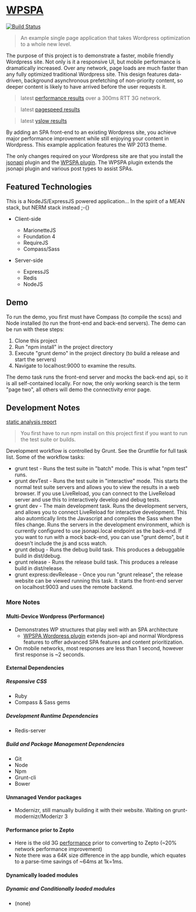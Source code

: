 # [WPSPA](http://github.com/localnerve/wpspa)

[![Build Status](https://secure.travis-ci.org/localnerve/wpspa.png?branch=master)](http://travis-ci.org/localnerve/wpspa)

> An example single page application that takes Wordpress optimization to a whole new level.

The purpose of this project is to demonstrate a faster, mobile friendly Wordpress site. Not only is it a responsive UI, but mobile performance is dramatically increased. Over any network, page loads are much faster than any fully optimized traditional Wordpress site. This design features data-driven, background asynchronous prefetching of non-priority content, so deeper content is likely to have arrived before the user requests it.

> latest [performance results](http://www.webpagetest.org/result/131212_KF_TGB/) over a 300ms RTT 3G network.

> latest [pagespeed results](http://github.com/localnerve/wpspa/blob/master/docs/images/pagespeed.jpg)

> latest [yslow results](http://github.com/localnerve/wpspa/blob/master/docs/images/yslow.jpg)

By adding an SPA front-end to an existing Wordpress site, you achieve major performance improvement while still enjoying your content in Wordpress. This example application features the WP 2013 theme.

The only changes required on your Wordpress site are that you install the [jsonapi](http://wordpress.org/plugins/json-api/) plugin and the [WPSPA plugin](https://github.com/localnerve/wpspa-plugin). The WPSPA plugin extends the jsonapi plugin and various post types to assist SPAs.

## Featured Technologies
This is a NodeJS/ExpressJS powered application... In the spirit of a MEAN stack, but NERM stack instead ;-{}

+ Client-side
  * MarionetteJS
  * Foundation 4
  * RequireJS
  * Compass/Sass

+ Server-side
  * ExpressJS
  * Redis
  * NodeJS

## Demo
To run the demo, you first must have Compass (to compile the scss) and Node installed (to run the front-end and back-end servers). The demo can be run with these steps:

1. Clone this project
2. Run "npm install" in the project directory
3. Execute "grunt demo" in the project directory (to build a release and start the servers)
4. Navigate to localhost:9000 to examine the results. 

The demo task runs the front-end server and mocks the back-end api, so it is all self-contained locally. For now, the only working search is the term "page two", all others will demo the connectivity error page.

## Development Notes

[static analysis report](http://htmlpreview.github.io/?https://github.com/localnerve/wpspa-report/blob/master/report/index.html "Plato Report")

> You first have to run npm install on this project first if you want to run the test suite or builds.

Development workflow is controlled by Grunt. See the Gruntfile for full task list. Some of the workflow tasks:
+ grunt test - Runs the test suite in "batch" mode. This is what "npm test" runs.
+ grunt devTest - Runs the test suite in "interactive" mode. This starts the normal test suite servers and allows you to view the results in a web browser. If you use LiveReload, you can connect to the LiveReload server and use this to interactively develop and debug tests.
+ grunt dev - The main development task. Runs the development servers, and allows you to connect LiveReload for interactive development. This also automtically lints the Javascript and compiles the Sass when the files change. Runs the servers in the development environment, which is currently configured to use jsonapi.local endpoint as the back-end. If you want to run with a mock back-end, you can use "grunt demo", but it doesn't include the js and scss watch.
+ grunt debug - Runs the debug build task. This produces a debuggable build in dist/debug.
+ grunt release - Runs the release build task. This produces a release build in dist/release.
+ grunt express:devRelease - Once you run "grunt release", the release website can be viewed running this task. It starts the front-end server on localhost:9003 and uses the remote backend.

### More Notes
#### Multi-Device Wordpress (Performance)
+ Demonstrates WP structures that play well with an SPA architecture
  * [WPSPA Wordpress plugin](http://github.com/localnerve/wpspa-plugin) extends json-api and normal Wordpress features to offer advanced SPA features and content prioritization.
+ On mobile networks, most responses are less than 1 second, however first response is ~2 seconds.

#### External Dependencies
##### Responsive CSS
+ Ruby
+ Compass & Sass gems

##### Development Runtime Dependencies
+ Redis-server

##### Build and Package Management Dependencies
+ Git
+ Node
+ Npm
+ Grunt-cli
+ Bower

#### Unmanaged Vendor packages
+ Modernizr, still manually building it with their website. Waiting on grunt-modernizr/Moderizr 3

#### Performance prior to Zepto
+ Here is the old 3G [performance](http://www.webpagetest.org/result/131021_6S_45Z/) prior to converting to Zepto (~20% network performance improvement)
+ Note there was a 64K size difference in the app bundle, which equates to a parse-time savings of ~64ms at 1k=1ms.

#### Dynamically loaded modules
##### Dynamic and Conditionally loaded modules
+ (none)
